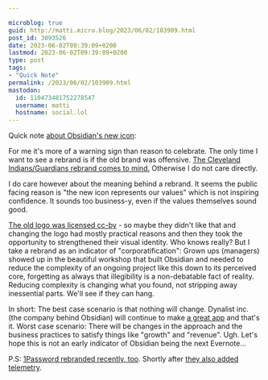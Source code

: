 ```yaml
---

microblog: true
guid: http://matti.micro.blog/2023/06/02/103909.html
post_id: 3093526
date: 2023-06-02T09:39:09+0200
lastmod: 2023-06-02T09:39:09+0200
type: post
tags:
- "Quick Note"
permalink: /2023/06/02/103909.html
mastodon:
  id: 110473481752278547
  username: matti
  hostname: social.lol
---
```

Quick note [about Obsidian's new icon](https://obsidian.md/blog/new-obsidian-icon/):

For me it's more of a warning sign than reason to celebrate. The only time I want to see a rebrand is if the old brand was offensive. [The Cleveland Indians/Guardians rebrand comes to mind.](https://www.mlb.com/news/cleveland-indians-change-name-to-guardians) Otherwise I do not care directly.

I do care however about the meaning behind a rebrand. It seems the public facing reason is "the new icon represents our values" which is not inspiring confidence. It sounds too business-y, even if the values themselves sound good.

[The old logo was licensed cc-by](https://forum.obsidian.md/t/likely-origin-of-the-obsidian-icon/43636) - so maybe they didn't like that and changing the logo had mostly practical reasons and then they took the opportunity to strengthened their visual identity. Who knows really? But I take a rebrand as an indicator of "corporatification": Grown ups (managers) showed up in the beautiful workshop that built Obsidian and needed to reduce the complexity of an ongoing project like this down to its perceived core, forgetting as always that illegibility is a non-debatable fact of reality. Reducing complexity is changing what you found, not stripping away inessential parts. We'll see if they can hang.

In short: The best case scenario is that nothing will change. Dynalist inc. (the company behind Obsidian) will continue to make [a great app](/2022/02/27/good-apps-obsidian.html) and that's it. Worst case scenario: There will be changes in the approach and the business practices to satisfy things like "growth" and "revenue". Ugh. Let's hope this is not an early indicator of Obsidian being the next Evernote...

P.S: [1Password rebranded recently, too](https://1password.social/@1password/110233053098985719). Shortly after [they also added telemetry](https://blog.1password.com/privacy-preserving-app-telemetry/).
